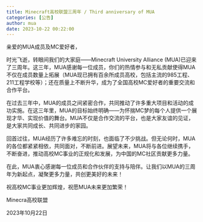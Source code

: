 ```yaml
---
title: Minecraft高校联盟三周年 / Third anniversary of MUA
categories: [公告]
author: mua
date: 2023-10-22 00:22:00
---
```


亲爱的MUA成员及MC爱好者，

时光飞逝，转眼间我们的大家庭——Minecraft University Alliance (MUA)已迎来了三周年。这三年，MUA感谢每一位成员，你们的热情参与和无私贡献使得MUA不仅在成员数量上拓展（MUA现已拥有百余所成员高校，包括主流的985工程、211工程学校等）；还在质量上不断升华，成为了全国高校MC爱好者的重要交流和合作平台。

在过去三年中，MUA的成员之间紧密合作，共同推动了许多重大项目和活动的成功实施。在这三年里，MUA的目标始终明确——为怀揣MC梦的每个人提供一个展现才华、实现价值的舞台。MUA不仅是合作交流的平台，也是大家友谊的见证，是大家共同成长、共同进步的家园。

回首过往，MUA经历了许多难忘的时刻，也面临了不少挑战。但无论何时，MUA的各位都紧紧相依，共同面对，不断前进。展望未来，MUA将与各位继续携手，不断奋进，推动高校MC事业的正规化和发展，为中国的MC社区贡献更多力量。

在此，MUA衷心感谢每一位成员和合作伙伴的支持与陪伴。让我们以MUA的三周年为新起点，凝聚更多力量，共创更美好的未来！

祝高校MC事业更加辉煌，祝愿MUA未来更加繁荣！

Minecra高校联盟

2023年10月22日